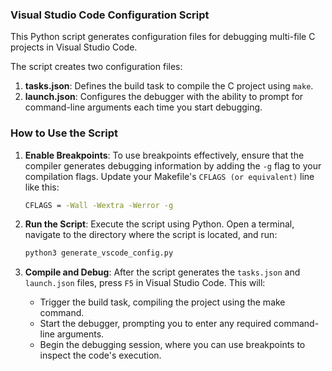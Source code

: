 ### Visual Studio Code Configuration Script

This Python script generates configuration files for debugging multi-file C projects in Visual Studio Code.

The script creates two configuration files:
1. **tasks.json**: Defines the build task to compile the C project using `make`.
2. **launch.json**: Configures the debugger with the ability to prompt for command-line arguments each time you start debugging.

### How to Use the Script

1. **Enable Breakpoints**:
   To use breakpoints effectively, ensure that the compiler generates debugging information by adding the `-g` flag to your 
   compilation flags. Update your Makefile's `CFLAGS (or equivalent)` line like this:
   ```bash
   CFLAGS = -Wall -Wextra -Werror -g
2. **Run the Script**:
   Execute the script using Python. Open a terminal, navigate to the directory where the script is located, and run:
   ```bash
   python3 generate_vscode_config.py
3. **Compile and Debug**:
   After the script generates the `tasks.json` and `launch.json` files, press `F5` in Visual Studio Code. This will:

   * Trigger the build task, compiling the project using the make command.
   * Start the debugger, prompting you to enter any required command-line arguments.
   * Begin the debugging session, where you can use breakpoints to inspect the code's execution.
